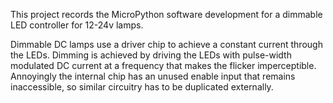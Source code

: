 This project records the MicroPython software development for a dimmable
LED controller for 12-24v lamps.

Dimmable DC lamps use a driver chip to achieve a constant current through
the LEDs. Dimming is achieved by driving the LEDs with pulse-width
modulated DC current at a frequency that makes the flicker imperceptible.
Annoyingly the internal chip has an unused enable input that remains
inaccessible, so similar circuitry has to be duplicated externally.



